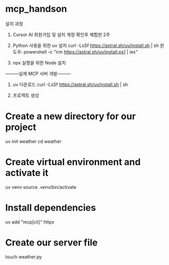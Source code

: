 # mcp_handson

설치 과정 

1. Cursor AI 회원가입 및 설치 계정 확인후 체험판 2주

2. Python 사용을 위한 uv 설치
curl -LsSf https://astral.sh/uv/install.sh | sh
윈도우: powershell -c "irm https://astral.sh/uv/install.ps1 | iex"

4. npx 실행을 위한 Node 설치 

———실제 MCP 서버 개발———

1. uv 다운로드 
curl -LsSf https://astral.sh/uv/install.sh | sh

2. 프로젝트 생성
# Create a new directory for our project
uv init weather
cd weather

# Create virtual environment and activate it
uv venv
source .venv/bin/activate

# Install dependencies
uv add "mcp[cli]" httpx

# Create our server file
touch weather.py
